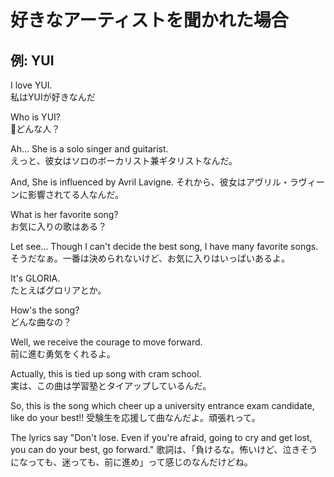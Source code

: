 # 好きなアーティストを聞かれた場合

## 例: YUI

I love YUI.  
私はYUIが好きなんだ  

Who is YUI?  
どんな人？

Ah... She is a solo singer and guitarist.  
えっと、彼女はソロのボーカリスト兼ギタリストなんだ。

And, She is influenced by Avril Lavigne.
それから、彼女はアヴリル・ラヴィーンに影響されてる人なんだ。

What is her favorite song?  
お気に入りの歌はある？

Let see... Though I can't decide the best song, I have many favorite songs.  
そうだなぁ。一番は決められないけど、お気に入りはいっぱいあるよ。

It's GLORIA.  
たとえばグロリアとか。

How's the song?  
どんな曲なの？

Well, we receive the courage to move forward.  
前に進む勇気をくれるよ。

Actually, this is tied up song with cram school.  
実は、この曲は学習塾とタイアップしているんだ。

So, this is the song which cheer up a university entrance exam candidate, like do your best!!
受験生を応援して曲なんだよ。頑張れって。

The lyrics say "Don't lose. Even if you're afraid, going to cry and get lost, you can do your best, go forward."
歌詞は、「負けるな。怖いけど、泣きそうになっても、迷っても、前に進め」って感じのなんだけどね。

